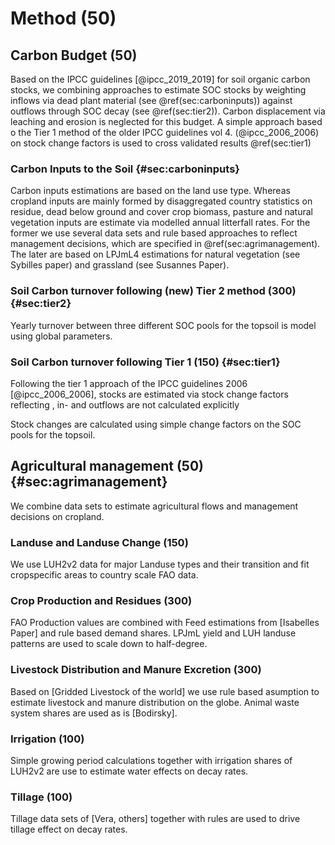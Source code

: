 # Method (50)

<!-- Soil carbon dynamics are modeled using a yearly based SOC model and carbon input and management data. -->

## Carbon Budget (50)

Based on the IPCC guidelines [@ipcc_2019_2019] for soil organic carbon stocks, we combining approaches to estimate SOC stocks by weighting inflows via dead plant material (see \@ref(sec:carboninputs)) against outflows through SOC decay (see \@ref(sec:tier2)). Carbon displacement via leaching and erosion is neglected for this budget. A simple approach based o the Tier 1 method of the older IPCC guidelines vol 4. (@ipcc_2006_2006) on stock change factors is used to cross validated results \@ref(sec:tier1) 

### Carbon Inputs to the Soil {#sec:carboninputs}

Carbon inputs estimations are based on the land use type. Whereas cropland inputs are mainly formed by disaggregated country statistics on residue, dead below ground and cover crop biomass, pasture and natural vegetation inputs are estimate via modelled annual litterfall rates. For the former we use several data sets and rule based approaches to reflect management decisions, which are specified in \@ref(sec:agrimanagement). The later are based on LPJmL4 estimations for natural vegetation (see Sybilles paper) and grassland (see Susannes Paper).  

### Soil Carbon turnover following (new) Tier 2 method (300) {#sec:tier2}




Yearly turnover between three different SOC pools for the topsoil is model using global parameters.

### Soil Carbon turnover following Tier 1 (150) {#sec:tier1}

Following the tier 1 approach of the IPCC guidelines 2006 [@ipcc_2006_2006], stocks are estimated via stock change factors reflecting , in- and outflows are not calculated explicitly

Stock changes are calculated using simple change factors on the SOC pools for the topsoil.




## Agricultural management	(50) {#sec:agrimanagement}
We combine data sets to estimate agricultural flows and management decisions on cropland.

### Landuse and Landuse Change (150)
We use LUH2v2 data for major Landuse types and their transition and fit cropspecific areas to country scale FAO data. 

### Crop Production and Residues	(300)
FAO Production values are combined with Feed estimations from [Isabelles Paper] and rule based demand shares. LPJmL yield and LUH landuse patterns are used to scale down to half-degree.

### Livestock Distribution and Manure Excretion	(300)
Based on [Gridded Livestock of the world] we use rule based asumption to estimate livestock and manure distribution on the globe. Animal waste system shares are used as is [Bodirsky].

### Irrigation (100)
Simple growing period calculations together with irrigation shares of LUH2v2 are use to estimate water effects on decay rates.

### Tillage (100)
Tillage data sets of [Vera, others] together with rules are used to drive tillage effect on decay rates.


